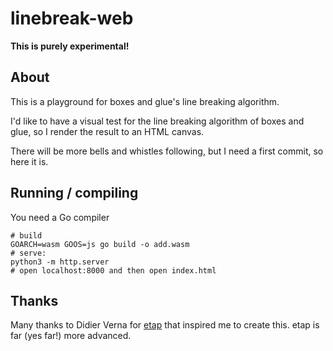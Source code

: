 # linebreak-web

**This is purely experimental!**

## About

This is a playground for boxes and glue's line breaking algorithm.

I'd like to have a visual test for the line breaking algorithm of boxes and glue, so I render the result to an HTML canvas.

There will be more bells and whistles following, but I need a first commit, so here it is.

## Running / compiling

You need a Go compiler

    # build
    GOARCH=wasm GOOS=js go build -o add.wasm
    # serve:
    python3 -m http.server
    # open localhost:8000 and then open index.html


## Thanks

Many thanks to Didier Verna for [etap](https://github.com/didierverna/etap) that inspired me to create this. etap is far (yes far!) more advanced.


